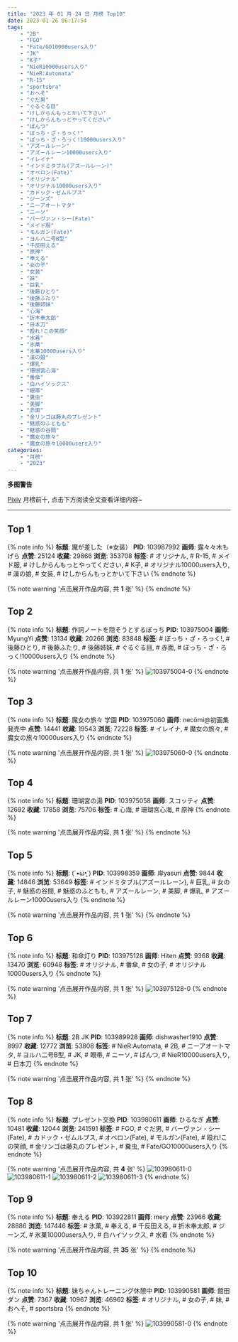 ```yaml
---
title: "2023 年 01 月 24 日 月榜 Top10"
date: 2023-01-26 06:17:54
tags:
    - "2B"
    - "FGO"
    - "Fate/GO10000users入り"
    - "JK"
    - "K子"
    - "NieR10000users入り"
    - "NieR:Automata"
    - "R-15"
    - "sportsbra"
    - "おへそ"
    - "ぐだ男"
    - "ぐるぐる目"
    - "けしからんもっとかいて下さい"
    - "けしからんもっとやってください"
    - "ぱんつ"
    - "ぼっち・ざ・ろっく!"
    - "ぼっち・ざ・ろっく!10000users入り"
    - "アズールレーン"
    - "アズールレーン10000users入り"
    - "イレイナ"
    - "インドミタブル(アズールレーン)"
    - "オベロン(Fate)"
    - "オリジナル"
    - "オリジナル10000users入り"
    - "カドック・ゼムルプス"
    - "ジーンズ"
    - "ニーアオートマタ"
    - "ニーソ"
    - "バーヴァン・シー(Fate)"
    - "メイド服"
    - "モルガン(Fate)"
    - "ヨルハ二号B型"
    - "千反田える"
    - "原神"
    - "奉える"
    - "女の子"
    - "女装"
    - "妹"
    - "巨乳"
    - "後藤ひとり"
    - "後藤ふたり"
    - "後藤姉妹"
    - "心海"
    - "折木奉太郎"
    - "日本刀"
    - "殴れ!この笑顔"
    - "水着"
    - "氷菓"
    - "氷菓10000users入り"
    - "漢の娘"
    - "爆乳"
    - "珊瑚宮心海"
    - "番傘"
    - "白ハイソックス"
    - "眼帯"
    - "糞虫"
    - "美脚"
    - "赤面"
    - "金リンゴは藤丸のプレゼント"
    - "魅惑のふともも"
    - "魅惑の谷間"
    - "魔女の旅々"
    - "魔女の旅々10000users入り"
categories:
    - "月榜"
    - "2023"
---
```


<i class="fa fa-triangle-exclamation"></i>**多图警告**<i class="fa fa-triangle-exclamation"></i>

[Pixiv](https://www.pixiv.net/) 月榜前十, 点击下方阅读全文查看详细内容~

<!-- more -->

---

## Top 1

{% note info %}
**标题**: 魔が差した（※女装）
**PID**: 103987992 **画师**: 露々々木もげら
**点赞**: 25124 **收藏**: 29866 **浏览**: 353708
**标签**: # オリジナル, # R-15, # メイド服, # けしからんもっとやってください, # K子, # オリジナル10000users入り, # 漢の娘, # 女装, # けしからんもっとかいて下さい
{% endnote %}

{% note warning '点击展开作品内容, 共 **1** 张' %}
{% endnote %}

## Top 2

{% note info %}
**标题**: 作詞ノートを隠そうとするぼっち
**PID**: 103975004 **画师**: MyungYi
**点赞**: 13134 **收藏**: 20266 **浏览**: 83848
**标签**: # ぼっち・ざ・ろっく!, # 後藤ひとり, # 後藤ふたり, # 後藤姉妹, # ぐるぐる目, # 赤面, # ぼっち・ざ・ろっく!10000users入り
{% endnote %}

{% note warning '点击展开作品内容, 共 **1** 张' %}
![103975004-0](https://i.pixiv.re/img-original/img/2022/12/28/00/00/10/103975004_p0.jpg)
{% endnote %}

## Top 3

{% note info %}
**标题**: 魔女の旅々 学園
**PID**: 103975060 **画师**: necömi@初画集発売中
**点赞**: 14441 **收藏**: 19543 **浏览**: 72228
**标签**: # イレイナ, # 魔女の旅々, # 魔女の旅々10000users入り
{% endnote %}

{% note warning '点击展开作品内容, 共 **1** 张' %}
![103975060-0](https://i.pixiv.re/img-original/img/2022/12/28/00/00/20/103975060_p0.png)
{% endnote %}

## Top 4

{% note info %}
**标题**: 珊瑚宮の湯
**PID**: 103975058 **画师**: スコッティ
**点赞**: 12692 **收藏**: 17858 **浏览**: 75706
**标签**: # 心海, # 珊瑚宮心海, # 原神
{% endnote %}

{% note warning '点击展开作品内容, 共 **1** 张' %}
{% endnote %}

## Top 5

{% note info %}
**标题**: (´•ω•̥`)
**PID**: 103998359 **画师**: 岸yasuri
**点赞**: 9844 **收藏**: 14846 **浏览**: 53649
**标签**: # インドミタブル(アズールレーン), # 巨乳, # 女の子, # 魅惑の谷間, # 魅惑のふともも, # アズールレーン, # 美脚, # 爆乳, # アズールレーン10000users入り
{% endnote %}

{% note warning '点击展开作品内容, 共 **1** 张' %}
{% endnote %}

## Top 6

{% note info %}
**标题**: 和傘灯り
**PID**: 103975128 **画师**: Hiten
**点赞**: 9368 **收藏**: 13470 **浏览**: 60948
**标签**: # オリジナル, # 番傘, # 女の子, # オリジナル10000users入り
{% endnote %}

{% note warning '点击展开作品内容, 共 **1** 张' %}
![103975128-0](https://i.pixiv.re/img-original/img/2022/12/28/00/00/34/103975128_p0.jpg)
{% endnote %}

## Top 7

{% note info %}
**标题**: 2B JK
**PID**: 103989928 **画师**: dishwasher1910
**点赞**: 8997 **收藏**: 12772 **浏览**: 53808
**标签**: # NieR:Automata, # 2B, # ニーアオートマタ, # ヨルハ二号B型, # JK, # 眼帯, # ニーソ, # ぱんつ, # NieR10000users入り, # 日本刀
{% endnote %}

{% note warning '点击展开作品内容, 共 **1** 张' %}
{% endnote %}

## Top 8

{% note info %}
**标题**: プレゼント交換
**PID**: 103980611 **画师**: ひるなぎ
**点赞**: 10481 **收藏**: 12044 **浏览**: 241591
**标签**: # FGO, # ぐだ男, # バーヴァン・シー(Fate), # カドック・ゼムルプス, # オベロン(Fate), # モルガン(Fate), # 殴れ!この笑顔, # 金リンゴは藤丸のプレゼント, # 糞虫, # Fate/GO10000users入り
{% endnote %}

{% note warning '点击展开作品内容, 共 **4** 张' %}
![103980611-0](https://i.pixiv.re/img-original/img/2022/12/28/06/00/02/103980611_p0.jpg)
![103980611-1](https://i.pixiv.re/img-original/img/2022/12/28/06/00/02/103980611_p1.jpg)
![103980611-2](https://i.pixiv.re/img-original/img/2022/12/28/06/00/02/103980611_p2.jpg)
![103980611-3](https://i.pixiv.re/img-original/img/2022/12/28/06/00/02/103980611_p3.jpg)
{% endnote %}

## Top 9

{% note info %}
**标题**: 奉える
**PID**: 103922811 **画师**: mery
**点赞**: 23966 **收藏**: 28886 **浏览**: 147446
**标签**: # 氷菓, # 奉える, # 千反田える, # 折木奉太郎, # ジーンズ, # 氷菓10000users入り, # 白ハイソックス, # 水着
{% endnote %}

{% note warning '点击展开作品内容, 共 **35** 张' %}
{% endnote %}

## Top 10

{% note info %}
**标题**: 妹ちゃんトレーニング休憩中
**PID**: 103990581 **画师**: 館田ダン
**点赞**: 7367 **收藏**: 10967 **浏览**: 46962
**标签**: # オリジナル, # 女の子, # 妹, # おへそ, # sportsbra
{% endnote %}

{% note warning '点击展开作品内容, 共 **1** 张' %}
![103990581-0](https://i.pixiv.re/img-original/img/2022/12/28/17/51/10/103990581_p0.png)
{% endnote %}
